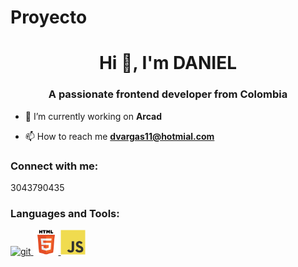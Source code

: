 # Proyecto
<h1 align="center">Hi 👋, I'm DANIEL</h1>
<h3 align="center">A passionate frontend developer from Colombia</h3>

- 🔭 I’m currently working on **Arcad**

- 📫 How to reach me **dvargas11@hotmial.com**

<h3 align="left">Connect with me:</h3>
<p align="left"> 3043790435
</p>

<h3 align="left">Languages and Tools:</h3>
<p align="left"> <a href="https://git-scm.com/" target="_blank" rel="noreferrer"> <img src="https://www.vectorlogo.zone/logos/git-scm/git-scm-icon.svg" alt="git" width="40" height="40"/> </a> <a href="https://www.w3.org/html/" target="_blank" rel="noreferrer"> <img src="https://raw.githubusercontent.com/devicons/devicon/master/icons/html5/html5-original-wordmark.svg" alt="html5" width="40" height="40"/> </a> <a href="https://developer.mozilla.org/en-US/docs/Web/JavaScript" target="_blank" rel="noreferrer"> <img src="https://raw.githubusercontent.com/devicons/devicon/master/icons/javascript/javascript-original.svg" alt="javascript" width="40" height="40"/> </a> </p>

